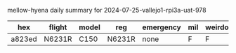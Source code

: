 mellow-hyena daily summary for 2024-07-25-vallejo1-rpi3a-uat-978

|hex|flight|model|reg|emergency|mil|weirdo|
|--|--|--|--|--|--|--|
|a823ed|N6231R|C150|N6231R|none|F|F|
